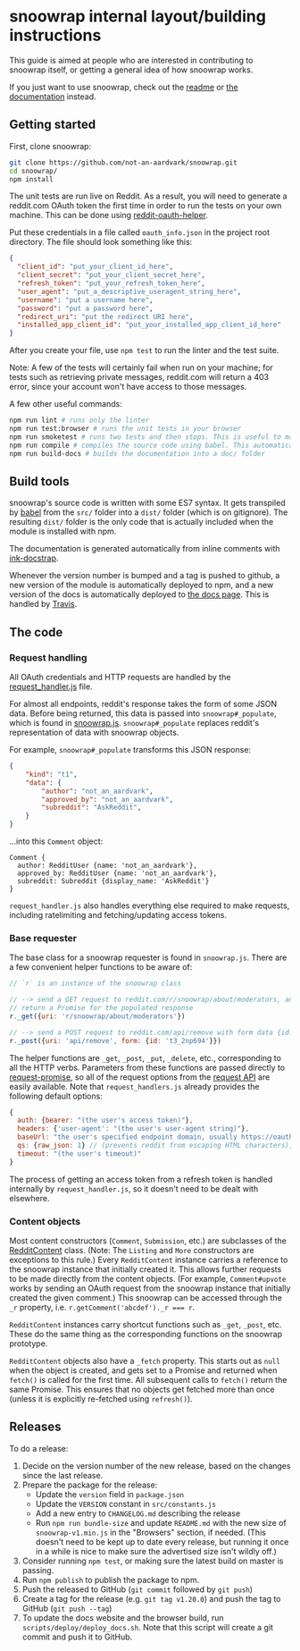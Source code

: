 # snoowrap internal layout/building instructions

This guide is aimed at people who are interested in contributing to snoowrap itself, or getting a general idea of how snoowrap works.

If you just want to use snoowrap, check out the [readme](https://github.com/not-an-aardvark/snoowrap/blob/master/README.md) or [the documentation](https://not-an-aardvark.github.io/snoowrap/) instead.

## Getting started

First, clone snoowrap:

```bash
git clone https://github.com/not-an-aardvark/snoowrap.git
cd snoowrap/
npm install
```

The unit tests are run live on Reddit. As a result, you will need to generate a reddit.com OAuth token the first time in order to run the tests on your own machine. This can be done using [reddit-oauth-helper](https://github.com/not-an-aardvark/reddit-oauth-helper).

Put these credentials in a file called `oauth_info.json` in the project root directory. The file should look something like this:

```json
{
  "client_id": "put_your_client_id_here",
  "client_secret": "put_your_client_secret_here",
  "refresh_token": "put_your_refresh_token_here",
  "user_agent": "put_a_descriptive_useragent_string_here",
  "username": "put a username here",
  "password": "put a password here",
  "redirect_uri": "put the redirect URI here",
  "installed_app_client_id": "put_your_installed_app_client_id_here"
}
```

After you create your file, use `npm test` to run the linter and the test suite.

Note: A few of the tests will certainly fail when run on your machine; for tests such as retrieving private messages, reddit.com will return a 403 error, since your account won't have access to those messages.

A few other useful commands:

```bash
npm run lint # runs only the linter
npm run test:browser # runs the unit tests in your browser
npm run smoketest # runs two tests and then stops. This is useful to make sure your setup is correct.
npm run compile # compiles the source code using babel. This automatically gets run before the tests are run, but it's useful if you want to use `require('.')` in the node REPL.
npm run build-docs # builds the documentation into a doc/ folder
```

## Build tools
snoowrap's source code is written with some ES7 syntax. It gets transpiled by [babel](https://babeljs.io/) from the `src/` folder into a `dist/` folder (which is on gitignore). The resulting `dist/` folder is the only code that is actually included when the module is installed with npm.

The documentation is generated automatically from inline comments with [ink-docstrap](https://github.com/docstrap/docstrap).

Whenever the version number is bumped and a tag is pushed to github, a new version of the module is automatically deployed to npm, and a new version of the docs is automatically deployed to [the docs page](https://not-an-aardvark.github.io/snoowrap). This is handled by [Travis](https://travis-ci.org/not-an-aardvark/snoowrap).

## The code

### Request handling

All OAuth credentials and HTTP requests are handled by the [request_handler.js](./request_handler.js) file.

For almost all endpoints, reddit's response takes the form of some JSON data. Before being returned, this data is passed into `snoowrap#_populate`, which is found in [snoowrap.js](./snoowrap.js). `snoowrap#_populate` replaces reddit's representation of data with snoowrap objects.

For example, `snoowrap#_populate` transforms this JSON response:

```json
{
    "kind": "t1",
    "data": {
        "author": "not_an_aardvark",
        "approved_by": "not_an_aardvark",
        "subreddit": "AskReddit",
    }
}
```

...into this `Comment` object:

```
Comment {
  author: RedditUser {name: 'not_an_aardvark'},
  approved_by: RedditUser {name: 'not_an_aardvark'},
  subreddit: Subreddit {display_name: 'AskReddit'}
}
```

`request_handler.js` also handles everything else required to make requests, including ratelimiting and fetching/updating access tokens.

### Base requester

The base class for a snoowrap requester is found in `snoowrap.js`. There are a few convenient helper functions to be aware of:

```js
// `r` is an instance of the snoowrap class

// --> send a GET request to reddit.com/r/snoowrap/about/moderators, and
// return a Promise for the populated response
r._get({uri: 'r/snoowrap/about/moderators'})

// --> send a POST request to reddit.com/api/remove with form data {id: 't3_2np694'}
r._post({uri: 'api/remove', form: {id: 't3_2np694'}})
```

The helper functions are `_get`, `_post`, `_put`, `_delete`, etc., corresponding to all the HTTP verbs. Parameters from these functions are passed directly to [request-promise](https://github.com/request/request-promise), so all of the request options from the [request API](https://www.npmjs.com/package/request) are easily available. Note that `request_handlers.js` already provides the following default options:

```js
{
  auth: {bearer: "(the user's access token)"},
  headers: {'user-agent': "(the user's user-agent string)"},
  baseUrl: "the user's specified endpoint domain, usually https://oauth.reddit.com",
  qs: {raw_json: 1} // (prevents reddit from escaping HTML characters),
  timeout: "(the user's timeout)"
}
```

The process of getting an access token from a refresh token is handled internally by `request_handler.js`, so it doesn't need to be dealt with elsewhere.

### Content objects

Most content constructors (`Comment`, `Submission`, etc.) are subclasses of the [RedditContent](./objects/RedditContent.js) class. (Note: The `Listing` and `More` constructors are exceptions to this rule.) Every `RedditContent` instance carries a reference to the snoowrap instance that initially created it. This allows further requests to be made directly from the content objects. (For example, `Comment#upvote` works by sending an OAuth request from the snoowrap instance that initially created the given comment.) This snoowrap can be accessed through the `_r` property, i.e. `r.getComment('abcdef')._r === r`.

`RedditContent` instances carry shortcut functions such as `_get`, `_post`, etc. These do the same thing as the corresponding functions on the snoowrap prototype.

`RedditContent` objects also have a `_fetch` property. This starts out as `null` when the object is created, and gets set to a Promise and returned when `fetch()` is called for the first time. All subsequent calls to `fetch()` return the same Promise. This ensures that no objects get fetched more than once (unless it is explicitly re-fetched using `refresh()`).

## Releases

To do a release:

1. Decide on the version number of the new release, based on the changes since the last release.
1. Prepare the package for the release:
    * Update the `version` field in `package.json`
    * Update the `VERSION` constant in `src/constants.js`
    * Add a new entry to `CHANGELOG.md` describing the release
    * Run `npm run bundle-size` and update `README.md` with the new size of `snoowrap-v1.min.js` in the "Browsers" section, if needed. (This doesn't need to be kept up to date every release, but running it once in a while is nice to make sure the advertised size isn't wildly off.)
1. Consider running `npm test`, or making sure the latest build on master is passing.
1. Run `npm publish` to publish the package to npm.
1. Push the released to GitHub (`git commit` followed by `git push`)
1. Create a tag for the release (e.g. `git tag v1.20.0`) and push the tag to GitHub (`git push --tag`)
1. To update the docs website and the browser build, run `scripts/deploy/deploy_docs.sh`. Note that this script will create a git commit and push it to GitHub.

